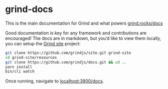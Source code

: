 # grind-docs
This is the main documentation for Grind and what powers [grind.rocks/docs](https://grind.rocks/docs)

Good documentation is key for any framework and contributions are encouraged!  The docs are in markdown, but you’d like to view them locally, you can setup the [Grind site](https://github.com/grindjs/site) project:

```bash
git clone https://github.com/grindjs/site.git grind-site
cd grind-site/resources
git clone https://github.com/grindjs/docs.git && cd ..
yarn install
bin/cli watch
```

Once running, navigate to [localhost:3900/docs](http://localhost:3900/docs).
